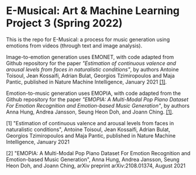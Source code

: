 # E-Musical: Art & Machine Learning Project 3 (Spring 2022)

This is the repo for E-Musical: a process for music generation using emotions from videos (through text and image analysis). 

Image-to-emotion generation uses EMONET, with code adapted from Github repository for the paper _"Estimation of continuous valence and arousal levels from faces in naturalistic conditions"_, by authors Antoine Toisoul, Jean Kossaifi, Adrian Bulat, Georgios Tzimiropoulos and Maja Pantic, published in Nature Machine Intelligence, January 2021 [[1]](#Citation). 

Emotion-to-music generation uses EMOPIA, with code adapted from the Github repository for the paper _"EMOPIA: A Multi-Modal Pop Piano Dataset For Emotion Recognition and Emotion-based Music Generation"_, by authors Anna Hung, Andrea Jansson, Seung Heon Doh, and Joann Ching. [[1]](#Citation).


[1] "Estimation of continuous valence and arousal levels from faces in naturalistic conditions", Antoine Toisoul, Jean Kossaifi, Adrian Bulat, Georgios Tzimiropoulos and Maja Pantic, published in Nature Machine Intelligence, January 2021

[2] "EMOPIA: A Multi-Modal Pop Piano Dataset For Emotion Recognition and Emotion-based Music Generation", Anna Hung, Andrea Jansson, Seung Heon Doh, and Joann Ching, arXiv preprint arXiv:2108.01374, August 2021
